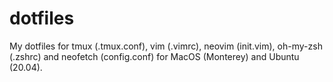# dotfiles

My dotfiles for tmux (.tmux.conf), vim (.vimrc), neovim (init.vim), oh-my-zsh (.zshrc) and neofetch (config.conf) for MacOS (Monterey) and Ubuntu (20.04).
